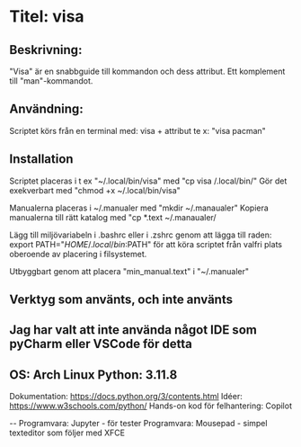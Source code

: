 # Titel: visa

## Beskrivning:
"Visa" är en snabbguide till kommandon och dess attribut. 
Ett komplement till "man"-kommandot.

## Användning:
Scriptet körs från en terminal med: visa + attribut te x: "visa pacman"

## Installation
Scriptet placeras i t ex "~/.local/bin/visa" med "cp visa /.local/bin/"
Gör det exekverbart med "chmod +x ~/.local/bin/visa"

Manualerna placeras i ~/.manualer med "mkdir ~/.manaualer"
Kopiera manualerna till rätt katalog med "cp *.text ~/.manaualer/

Lägg till miljövariabeln i .bashrc eller i .zshrc genom att lägga till raden:
export PATH="$HOME/.local/bin:$PATH" för att köra scriptet från valfri 
 plats oberoende av placering i filsystemet.

Utbyggbart genom att placera "min_manual.text" i "~/.manualer"

## Verktyg som använts, och inte använts
Jag har valt att inte använda något IDE som pyCharm eller VSCode för detta
-
OS: Arch Linux
Python: 3.11.8
-
Dokumentation: https://docs.python.org/3/contents.html
Idéer: https://www.w3schools.com/python/
Hands-on kod för felhantering: Copilot

--
Programvara: Jupyter - för tester
Programvara: Mousepad - simpel texteditor som följer med XFCE
